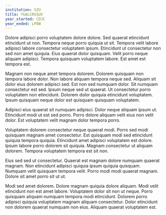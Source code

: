 ```yaml
---
institution: SZU
title: YGALCRSSUV
year_started: CDJC
year_ended: LPOW
---
```


Dolore adipisci porro voluptatem dolore dolore. Sed quaerat etincidunt etincidunt ut non. Tempora neque porro quiquia ut sit. Tempora velit labore adipisci labore consectetur voluptatem ipsum. Etincidunt ut consectetur non sed non amet quiquia. Eius quaerat dolor quisquam. Velit porro neque aliquam adipisci. Tempora quisquam voluptatem labore. Est amet est tempora est.

Magnam non neque amet tempora dolorem. Dolorem quisquam non tempora labore dolor. Non labore aliquam tempora neque sed. Aliquam sit dolor eius dolorem adipisci sed. Est non sed numquam dolor. Sit numquam consectetur est sed. Ipsum neque sed ut quaerat. Ut consectetur porro voluptatem non etincidunt. Dolorem dolor quiquia etincidunt voluptatem. Ipsum quisquam neque dolor est quisquam quisquam voluptatem.

Adipisci eius quaerat sit numquam adipisci. Dolor neque aliquam ipsum ut. Etincidunt modi ut est sed porro. Porro dolore aliquam velit eius non velit dolor. Est voluptatem velit magnam dolor tempora porro.

Voluptatem dolorem consectetur neque quaerat modi. Porro sed modi quisquam magnam amet consectetur. Est quisquam modi sed etincidunt quiquia tempora quiquia. Etincidunt amet adipisci voluptatem est dolore. Ipsum labore porro dolorem sit quiquia. Magnam consectetur ut aliquam dolorem. Tempora voluptatem tempora est sit non.

Eius sed sed ut consectetur. Quaerat est magnam dolore numquam quaerat magnam. Non etincidunt adipisci quiquia ipsum quiquia quisquam. Numquam velit quisquam tempora velit. Porro modi modi quaerat magnam. Dolore sit amet porro sit ut ut.

Modi sed amet dolorem. Dolore magnam quiquia dolore aliquam. Modi velit etincidunt non est amet labore. Voluptatem dolor sit non ut neque. Porro quisquam aliquam numquam tempora modi etincidunt. Dolorem porro adipisci quiquia voluptatem magnam aliquam consectetur. Dolor etincidunt non dolorem quaerat numquam non eius. Aliquam quaerat voluptatem est.
    